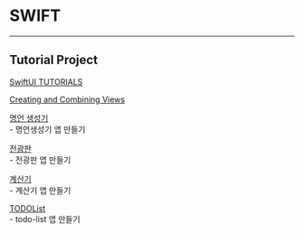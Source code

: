 # **SWIFT**
---------

## Tutorial Project 
[SwiftUI TUTORIALS](https://developer.apple.com/tutorials/swiftui)

[Creating and Combining Views](https://github.com/elenaseo05/Swift_Study/tree/main/Landmarks)   


[명언 생성기](https://github.com/elenaseo05/Swift_Study/tree/main/Phrase)    
    - 명언생성기 앱 만들기 

[전광판](https://github.com/elenaseo05/Swift_Study/tree/main/LedBoard)  
    - 전광판 앱 만들기 

[계산기](https://github.com/elenaseo05/Swift_Study/tree/main/Calculator)  
    - 계산기 앱 만들기 

[TODOList](https://github.com/elenaseo05/Swift_Study/tree/main/TodoList)  
    - todo-list 앱 만들기 

